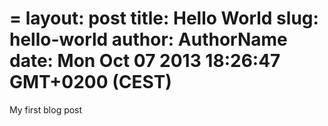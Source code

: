 =
layout: post
title: Hello World
slug: hello-world
author: AuthorName
date: Mon Oct 07 2013 18:26:47 GMT+0200 (CEST)
=

My first blog post
